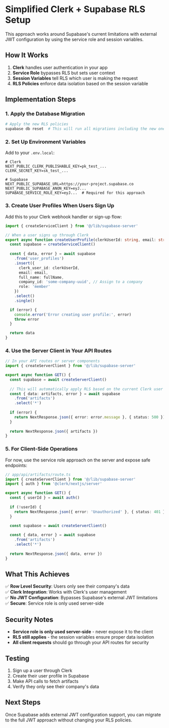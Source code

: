 # Simplified Clerk + Supabase RLS Setup

This approach works around Supabase's current limitations with external JWT configuration by using the service role and session variables.

## How It Works

1. **Clerk** handles user authentication in your app
2. **Service Role** bypasses RLS but sets user context
3. **Session Variables** tell RLS which user is making the request
4. **RLS Policies** enforce data isolation based on the session variable

## Implementation Steps

### 1. Apply the Database Migration

```bash
# Apply the new RLS policies
supabase db reset  # This will run all migrations including the new one
```

### 2. Set Up Environment Variables

Add to your `.env.local`:

```env
# Clerk
NEXT_PUBLIC_CLERK_PUBLISHABLE_KEY=pk_test_...
CLERK_SECRET_KEY=sk_test_...

# Supabase  
NEXT_PUBLIC_SUPABASE_URL=https://your-project.supabase.co
NEXT_PUBLIC_SUPABASE_ANON_KEY=eyJ...
SUPABASE_SERVICE_ROLE_KEY=eyJ...  # Required for this approach
```

### 3. Create User Profiles When Users Sign Up

Add this to your Clerk webhook handler or sign-up flow:

```typescript
import { createServiceClient } from '@/lib/supabase-server'

// When a user signs up through Clerk
export async function createUserProfile(clerkUserId: string, email: string, fullName: string) {
  const supabase = createServiceClient()
  
  const { data, error } = await supabase
    .from('user_profiles')
    .insert({
      clerk_user_id: clerkUserId,
      email: email,
      full_name: fullName,
      company_id: 'some-company-uuid', // Assign to a company
      role: 'member'
    })
    .select()
    .single()

  if (error) {
    console.error('Error creating user profile:', error)
    throw error
  }

  return data
}
```

### 4. Use the Server Client in Your API Routes

```typescript
// In your API routes or server components
import { createServerClient } from '@/lib/supabase-server'

export async function GET() {
  const supabase = await createServerClient()
  
  // This will automatically apply RLS based on the current Clerk user
  const { data: artifacts, error } = await supabase
    .from('artifacts')
    .select('*')
  
  if (error) {
    return NextResponse.json({ error: error.message }, { status: 500 })
  }
  
  return NextResponse.json({ artifacts })
}
```

### 5. For Client-Side Operations

For now, use the service role approach on the server and expose safe endpoints:

```typescript
// app/api/artifacts/route.ts
import { createServerClient } from '@/lib/supabase-server'
import { auth } from '@clerk/nextjs/server'

export async function GET() {
  const { userId } = await auth()
  
  if (!userId) {
    return NextResponse.json({ error: 'Unauthorized' }, { status: 401 })
  }

  const supabase = await createServerClient()
  
  const { data, error } = await supabase
    .from('artifacts')
    .select('*')
  
  return NextResponse.json({ data, error })
}
```

## What This Achieves

✅ **Row Level Security**: Users only see their company's data  
✅ **Clerk Integration**: Works with Clerk's user management  
✅ **No JWT Configuration**: Bypasses Supabase's external JWT limitations  
✅ **Secure**: Service role is only used server-side  

## Security Notes

- **Service role is only used server-side** - never expose it to the client
- **RLS still applies** - the session variables ensure proper data isolation
- **All client requests** should go through your API routes for security

## Testing

1. Sign up a user through Clerk
2. Create their user profile in Supabase
3. Make API calls to fetch artifacts
4. Verify they only see their company's data

## Next Steps

Once Supabase adds external JWT configuration support, you can migrate to the full JWT approach without changing your RLS policies.